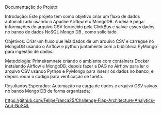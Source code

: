 Documentação do Projeto 

Introdução:
Este projeto tem como objetivo criar um fluxo de dados automatizado usando o Apache Airflow e o MongoDB. A ideia é pegar informações do arquivo CSV fornecido pela ClickBus e salvar esses dados no banco de dados NoSQL Mongo DB , como solicitado. 

Objetivos:
Criar um fluxo que leia dados de um arquivo CSV e carregue no MongoDB usando o Airflow e python juntamente com a biblioteca PyMongo para ingestão de dados. 


Metodologia:
Primeiramnete criando o ambiente com containers Docker instalando Airflow e MongoDB, depois fazer a DAG no Airflow para ler o arquivo CSV usando Python e PyMongo para inserir os dados no banco, e depois rodar o código para verificação de tarefa. 


Resultados Esperados:
Automação na carga de dados e arquivo CSV salvos no banco Mongo DB de forma organizada; 

https://github.com/FelipeFranca25/Challenge-Fiap-Architecture-Analytics-And-NoSQL